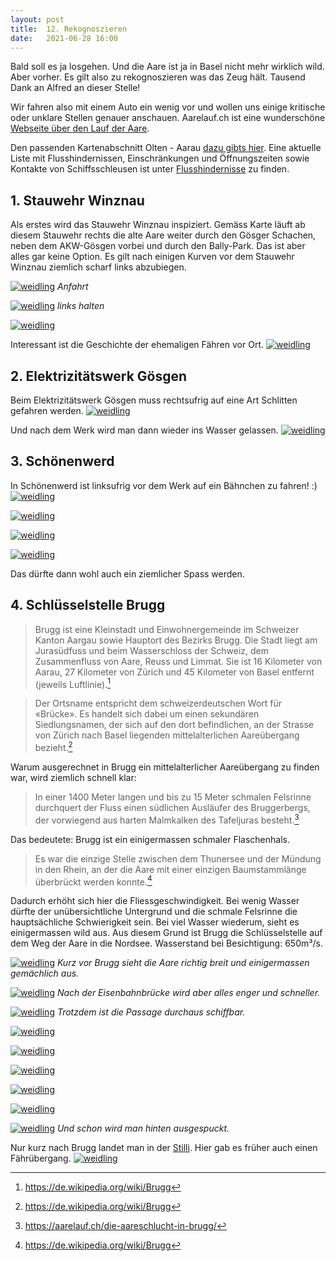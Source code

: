 ```yaml
---
layout: post
title:  12. Rekognoszieren
date:   2021-06-28 16:00
---
```


Bald soll es ja losgehen. Und die Aare ist ja in Basel nicht mehr wirklich wild. Aber vorher. Es gilt also zu rekognoszieren was das Zeug hält. Tausend Dank an Alfred an dieser Stelle!


Wir fahren also mit einem Auto ein wenig vor und wollen uns einige kritische oder unklare Stellen genauer anschauen. Aarelauf.ch ist eine wunderschöne [Webseite über den Lauf der Aare](https://www.aarelauf.ch). 

Den passenden Kartenabschnitt Olten - Aarau [dazu gibts hier](https://aarelauf.ch/von-olten-nach-aarau). Eine aktuelle Liste mit Flusshindernissen, Einschränkungen und Öffnungszeiten sowie Kontakte von Schiffsschleusen ist unter [Flusshindernisse](https://www.vtg.admin.ch/de/organisation/kdo-ausb/lvb-g-rttg-abc/mehr.html#flusshindernisse) zu finden.


## 1. Stauwehr Winznau
Als erstes wird das Stauwehr Winznau inspiziert. Gemäss Karte läuft ab diesem Stauwehr rechts die alte Aare weiter durch den Gösger Schachen, neben dem AKW-Gösgen vorbei und durch den Bally-Park. Das ist aber alles gar keine Option. Es gilt nach einigen Kurven vor dem Stauwehr Winznau ziemlich scharf links abzubiegen.

[![weidling](/img/winznau0.jpg)](/img/winznau0.jpg)
*Anfahrt*

[![weidling](/img/winznau2.jpg)](/img/winznau2.jpg)
*links halten*

[![weidling](/img/winznau3.jpg)](/img/winznau3.jpg)


Interessant ist die Geschichte der ehemaligen Fähren vor Ort.
[![weidling](/img/winznau1.jpg)](/img/winznau1.jpg)


## 2. Elektrizitätswerk Gösgen
Beim Elektrizitätswerk Gösgen muss rechtsufrig auf eine Art Schlitten gefahren werden.
[![weidling](/img/goesgen0.jpg)](/img/goesgen0.jpg)

Und nach dem Werk wird man dann wieder ins Wasser gelassen.
[![weidling](/img/goesgen1.jpg)](/img/goesgen1.jpg)


## 3. Schönenwerd
In Schönenwerd ist linksufrig vor dem Werk auf ein Bähnchen zu fahren! :)
[![weidling](/img/schoenenwerd4.jpg)](/img/schoenenwerd4.jpg)

[![weidling](/img/schoenenwerd3.jpg)](/img/schoenenwerd3.jpg)

[![weidling](/img/schoenenwerd2.jpg)](/img/schoenenwerd2.jpg)

[![weidling](/img/schoenenwerd1.jpg)](/img/schoenenwerd1.jpg)

Das dürfte dann wohl auch ein ziemlicher Spass werden.


## 4. Schlüsselstelle Brugg
>Brugg ist eine Kleinstadt und Einwohnergemeinde im Schweizer Kanton Aargau sowie Hauptort des Bezirks Brugg. Die Stadt liegt am Jurasüdfuss und beim Wasserschloss der Schweiz, dem Zusammenfluss von Aare, Reuss und Limmat. Sie ist 16 Kilometer von Aarau, 27 Kilometer von Zürich und 45 Kilometer von Basel entfernt (jeweils Luftlinie).[^1]

>Der Ortsname entspricht dem schweizerdeutschen Wort für «Brücke». Es handelt sich dabei um einen sekundären Siedlungsnamen, der sich auf den dort befindlichen, an der Strasse von Zürich nach Basel liegenden mittelalterlichen Aareübergang bezieht.[^1]

Warum ausgerechnet in Brugg ein mittelalterlicher Aareübergang zu finden war, wird ziemlich schnell klar: 
>In einer 1400 Meter langen und bis zu 15 Meter schmalen Felsrinne durchquert der Fluss einen südlichen Ausläufer des Bruggerbergs, der vorwiegend aus harten Malmkalken des Tafeljuras besteht.[^2]

Das bedeutete: Brugg ist ein einigermassen schmaler Flaschenhals.

>Es war die einzige Stelle zwischen dem Thunersee und der Mündung in den Rhein, an der die Aare mit einer einzigen Baumstammlänge überbrückt werden konnte.[^1]

Dadurch erhöht sich hier die Fliessgeschwindigkeit. Bei wenig Wasser dürfte der unübersichtliche Untergrund und die schmale Felsrinne die hauptsächliche Schwierigkeit sein. Bei viel Wasser wiederum, sieht es einigermassen wild aus. Aus diesem Grund ist Brugg die Schlüsselstelle auf dem Weg der Aare in die Nordsee. Wasserstand bei Besichtigung: 650m³/s.

[![weidling](/img/brugg0.jpg)](/img/brugg0.jpg)
*Kurz vor Brugg sieht die Aare richtig breit und einigermassen gemächlich aus.*

[![weidling](/img/brugg1.jpg)](/img/brugg1.jpg)
*Nach der Eisenbahnbrücke wird aber alles enger und schneller.*

[![weidling](/img/brugg2.jpg)](/img/brugg2.jpg)
*Trotzdem ist die Passage durchaus schiffbar.*

[![weidling](/img/brugg3.jpg)](/img/brugg3.jpg)

[![weidling](/img/brugg6.jpg)](/img/brugg6.jpg)

[![weidling](/img/brugg7.jpg)](/img/brugg7.jpg)

[![weidling](/img/brugg8.jpg)](/img/brugg8.jpg)

[![weidling](/img/brugg5.jpg)](/img/brugg5.jpg)

[![weidling](/img/brugg4.jpg)](/img/brugg4.jpg)
*Und schon wird man hinten ausgespuckt.*

Nur kurz nach Brugg landet man in der [Stilli](https://de.wikipedia.org/wiki/Stilli). Hier gab es früher auch einen Fährübergang.
[![weidling](/img/inderstille.jpg)](/img/inderstille.jpg)

[^1]: https://de.wikipedia.org/wiki/Brugg
[^2]: https://aarelauf.ch/die-aareschlucht-in-brugg/

